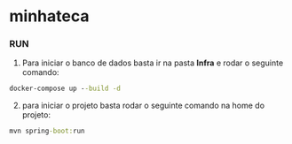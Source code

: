 # minhateca

### RUN
1. Para iniciar o banco de dados basta ir na pasta **Infra** e rodar o seguinte comando:
```cmd
docker-compose up --build -d
```

2. para iniciar o projeto basta rodar o seguinte comando na home do projeto:
```cmd
mvn spring-boot:run
```

